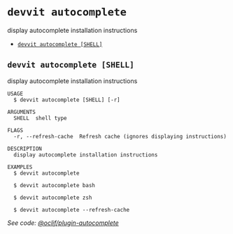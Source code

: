 # `devvit autocomplete`

display autocomplete installation instructions

- [`devvit autocomplete [SHELL]`](#devvit-autocomplete-shell)

## `devvit autocomplete [SHELL]`

display autocomplete installation instructions

```
USAGE
  $ devvit autocomplete [SHELL] [-r]

ARGUMENTS
  SHELL  shell type

FLAGS
  -r, --refresh-cache  Refresh cache (ignores displaying instructions)

DESCRIPTION
  display autocomplete installation instructions

EXAMPLES
  $ devvit autocomplete

  $ devvit autocomplete bash

  $ devvit autocomplete zsh

  $ devvit autocomplete --refresh-cache
```

_See code: [@oclif/plugin-autocomplete](https://github.com/oclif/plugin-autocomplete/blob/v2.1.5/src/commands/autocomplete/index.ts)_
